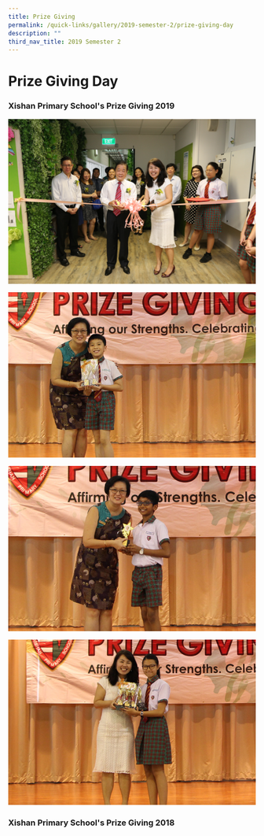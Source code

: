```yaml
---
title: Prize Giving
permalink: /quick-links/gallery/2019-semester-2/prize-giving-day
description: ""
third_nav_title: 2019 Semester 2
---
```

# **Prize Giving Day**

  

### Xishan Primary School's Prize Giving 2019

![](/images/Prize%20Giving%20(0).jpg)

![](/images/001PG.jpg)

![](/images/051PG.jpg)

![](/images/098PG.jpg)

### Xishan Primary School's Prize Giving 2018
